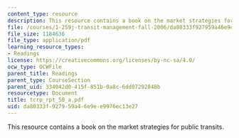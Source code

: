 ```yaml
---
content_type: resource
description: This resource contains a book on the market strategies for public transits.
file: /courses/1-259j-transit-management-fall-2006/da80333f927959a46e9ee9976ec13e27_tcrp_rpt_50_a.pdf
file_size: 1184636
file_type: application/pdf
learning_resource_types:
- Readings
license: https://creativecommons.org/licenses/by-nc-sa/4.0/
ocw_type: OCWFile
parent_title: Readings
parent_type: CourseSection
parent_uid: 334042d0-415f-851b-0a8c-6dd07292848b
resourcetype: Document
title: tcrp_rpt_50_a.pdf
uid: da80333f-9279-59a4-6e9e-e9976ec13e27
---
```

This resource contains a book on the market strategies for public transits.